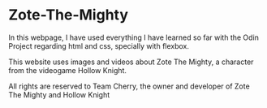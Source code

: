 # Zote-The-Mighty

In this webpage, I have used everything I have learned so far with the Odin Project regarding html and css, specially with flexbox.

This website uses images and videos about Zote The Mighty, a character from the videogame Hollow Knight.

All rights are reserved to Team Cherry, the owner and developer of Zote The Mighty and Hollow Knight